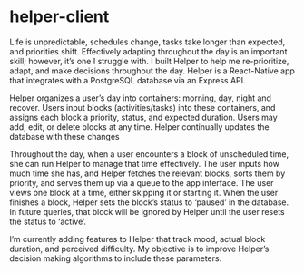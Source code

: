# helper-client

Life is unpredictable, schedules change, tasks take longer than expected, and priorities shift. Effectively adapting throughout the day is an important skill; however, it’s one I struggle with. I built Helper to help me re-prioritize, adapt, and make decisions throughout the day. Helper is a React-Native app that integrates with a PostgreSQL database via an Express API.

Helper organizes a user’s day into containers: morning, day, night and recover. Users input blocks (activities/tasks) into these containers, and assigns each block a priority, status, and expected duration. Users may add, edit, or delete blocks at any time. Helper continually updates the database with these changes

Throughout the day, when a user encounters a block of unscheduled time, she can run Helper to manage that time effectively. The user inputs how much time she has, and Helper fetches the relevant blocks, sorts them by priority, and serves them up via a queue to the app interface. The user views one block at a time, either skipping it or starting it. When the user finishes a block, Helper sets the block’s status to ‘paused’ in the database. In future queries, that block will be ignored by Helper until the user resets the status to ‘active’. 

I’m currently adding features to Helper that track mood, actual block duration, and perceived difficulty. My objective is to improve Helper’s decision making algorithms to include these parameters. 
